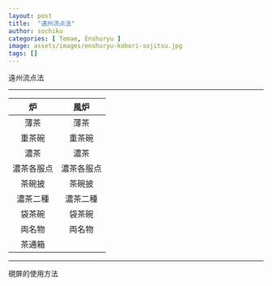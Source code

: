 ```yaml
---
layout: post
title:  "遠州流点法"
author: sochiku
categories: [ Temae, Enshuryu ]
image: assets/images/enshuryu-kobori-sojitsu.jpg
tags: []
---
```


遠州流点法

----

| 炉         | 風炉       |
|:----------:|:---------:|
| 薄茶       | 薄茶       |
| 重茶碗     | 重茶碗     |
| 濃茶       | 濃茶      |
| 濃茶各服点 | 濃茶各服点 |
| 茶碗披     | 茶碗披     |
| 濃茶二種   | 濃茶二種   |
| 袋茶碗     | 袋茶碗     |
| 両名物     | 両名物     |
| 茶通箱     |           |

----

硯屏的使用方法
